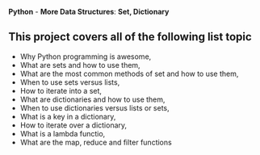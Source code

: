 **Python** - **More Data Structures**: **Set, Dictionary**

## This project covers all of the following list topic

- Why Python programming is awesome,
- What are sets and how to use them,
- What are the most common methods of set and how to use them,
- When to use sets versus lists,
- How to iterate into a set,
- What are dictionaries and how to use them,
- When to use dictionaries versus lists or sets,
- What is a key in a dictionary,
- How to iterate over a dictionary,
- What is a lambda functio,
- What are the map, reduce and filter functions
